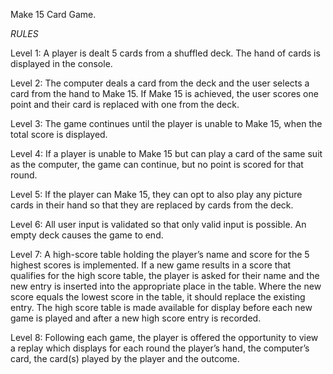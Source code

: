 Make 15 Card Game.

*RULES*

Level 1: A player is dealt 5 cards from a shuffled deck. The hand of cards is displayed in the
console.

Level 2: The computer deals a card from the deck and the user selects a card from the hand to
Make 15. If Make 15 is achieved, the user scores one point and their card is replaced
with one from the deck.

Level 3: The game continues until the player is unable to Make 15, when the total score is
displayed.

Level 4: If a player is unable to Make 15 but can play a card of the same suit as the computer,
the game can continue, but no point is scored for that round.

Level 5: If the player can Make 15, they can opt to also play any picture cards in their hand so
that they are replaced by cards from the deck.

Level 6: All user input is validated so that only valid input is possible. An empty deck causes the
game to end.

Level 7: A high-score table holding the player’s name and score for the 5 highest scores is
implemented. If a new game results in a score that qualifies for the high score table,
the player is asked for their name and the new entry is inserted into the appropriate
place in the table. Where the new score equals the lowest score in the table, it should
replace the existing entry. The high score table is made available for display before
each new game is played and after a new high score entry is recorded.

Level 8: Following each game, the player is offered the opportunity to view a replay which
displays for each round the player’s hand, the computer’s card, the card(s) played by
the player and the outcome.
